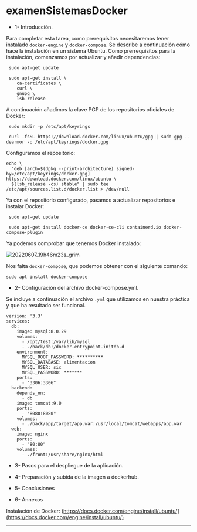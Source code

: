 # examenSistemasDocker

- 1- Introducción.

Para completar esta tarea, como prerequisitos necesitaremos tener instalado `docker-engine` y `docker-compose`. Se describe a continuación cómo hace la instalación en un sistema Ubuntu. Como prerrequisitos para la instalación, comenzamos por actualizar y añadir dependencias:

```
 sudo apt-get update

 sudo apt-get install \
    ca-certificates \
    curl \
    gnupg \
    lsb-release
```

A continuación añadimos la clave PGP de los repositorios oficiales de Docker:

```
 sudo mkdir -p /etc/apt/keyrings

 curl -fsSL https://download.docker.com/linux/ubuntu/gpg | sudo gpg --dearmor -o /etc/apt/keyrings/docker.gpg
```

Configuramos el repositorio:

```
echo \
  "deb [arch=$(dpkg --print-architecture) signed-by=/etc/apt/keyrings/docker.gpg] https://download.docker.com/linux/ubuntu \
  $(lsb_release -cs) stable" | sudo tee /etc/apt/sources.list.d/docker.list > /dev/null
```

Ya con el repositorio configurado, pasamos a actualizar repositorios e instalar Docker:

```
 sudo apt-get update

 sudo apt-get install docker-ce docker-ce-cli containerd.io docker-compose-plugin
 ```
 
 Ya podemos comprobar que tenemos Docker instalado:
 
 ![20220607_19h46m23s_grim](https://user-images.githubusercontent.com/91564852/172448788-baeb7752-a15e-4b85-bffd-c56b12125a50.png)

Nos falta `docker-compose`, que podemos obtener con el siguiente comando:

`sudo apt install docker-compose`
 
- 2- Configuración del archivo docker-compose.yml.

Se incluye a continuación el archivo `.yml` que utilizamos en nuestra práctica y que ha resultado ser funcional.

```
version: '3.3'
services:
  db:
    image: mysql:8.0.29
    volumes:
      - /opt/test:/var/lib/mysql
      - ./back/db:/docker-entrypoint-initdb.d
    environment:
      MYSQL_ROOT_PASSWORD: **********
      MYSQL_DATABASE: alimentacion
      MYSQL_USER: sic
      MYSQL_PASSWORD: *******
    ports:
      - "3306:3306"
  backend:
    depends_on:
      - db
    image: tomcat:9.0
    ports:
      - "8080:8080"
    volumes:
      - ./back/app/target/app.war:/usr/local/tomcat/webapps/app.war
  web:
    image: nginx
    ports:
      - "80:80"
    volumes: 
      - ./front:/usr/share/nginx/html
  ```


- 3- Pasos para el despliegue de la aplicación.


- 4- Preparación y subida de la imagen a dockerhub.


- 5- Conclusiones


- 6- Annexos

Instalación de Docker: (https://docs.docker.com/engine/install/ubuntu/](https://docs.docker.com/engine/install/ubuntu/)



---

